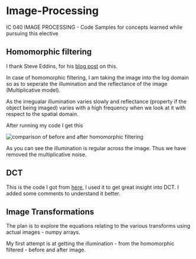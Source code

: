 # Image-Processing
IC 040 IMAGE PROCESSING - Code Samples for concepts learned while pursuing this elective

## Homomorphic filtering

I thank Steve Eddins, for his [blog post](http://blogs.mathworks.com/steve/2013/06/25/homomorphic-filtering-part-1/) on this.

In case of homomorphic filtering, I am taking the image into the log domain so as to seperate the illumination and the reflectance of the image (Multiplicative model).

As the irregualar illumination varies slowly and reflectance (property if the object being imaged) varies with a high frequency when we look at it with respect to the spatial domain.

After running my code I get this

![comparison of before and after homomorphic filtering](http://i.imgur.com/INI4d5W.png?1)

As you can see the illumination is regular across the image. Thus we have removed the multiplicative noise.

## DCT

This is the code I got from [here](http://bugra.github.io/work/notes/2014-07-12/discre-fourier-cosine-transform-dft-dct-image-compression/), I used it to get great insight into DCT. I added some comments to understand it better.


## Image Transformations

The plan is to explore the equations relating to the various transforms using actual images - numpy arrays. 

My first attempt is at getting the illumination - from the homomorphic filtered - before and after image. 